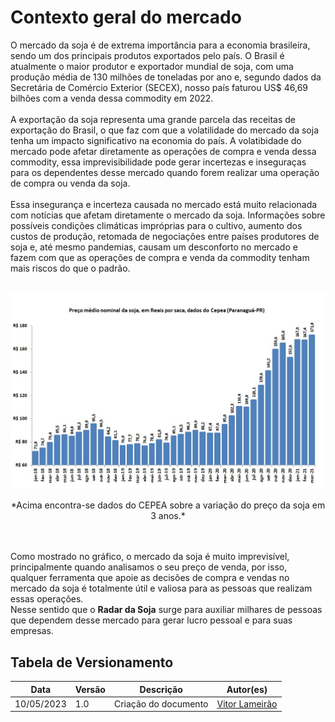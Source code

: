 
# Contexto geral do mercado
O mercado da soja é de extrema importância para a economia brasileira, sendo um dos principais produtos exportados pelo país. O Brasil é atualmente o maior produtor e exportador mundial de soja, com uma produção média de 130 milhões de toneladas por ano e, segundo dados da Secretária de Comércio Exterior (SECEX), nosso país faturou US$ 46,69 bilhões com a venda dessa commodity em 2022. <br> <br>
A exportação da soja representa uma grande parcela das receitas de exportação do Brasil, o que faz com que a volatilidade do mercado da soja tenha um impacto significativo na economia do país. A volatibidade do mercado pode afetar diretamente as operações de compra e venda dessa commodity, essa imprevisibilidade pode gerar incertezas e inseguraças para os dependentes desse mercado quando forem realizar uma operação de compra ou venda da soja. <br><br>
Essa insegurança e incerteza causada no mercado está muito relacionada com notícias que afetam diretamente o mercado da soja. Informações sobre possíveis condições climáticas impróprias para o cultivo, aumento dos custos de produção, retomada de negociações entre países produtores de soja e, até mesmo pandemias, causam um desconforto no mercado e fazem com que as operações de compra e venda da commodity tenham mais riscos do que o padrão. <br><br>

![grafico_variacao_soja](images/grafico_soja.jpg)

<center> *Acima encontra-se dados do CEPEA sobre a variação do preço da soja em 3 anos.* </center> <br><br>

Como mostrado no gráfico, o mercado da soja é muito imprevisível, principalmente quando analisamos o seu preço de venda, por isso, qualquer ferramenta que apoie as decisões de compra e vendas no mercado da soja é totalmente útil e valiosa para as pessoas que realizam essas operações. <br>
Nesse sentido que o **Radar da Soja** surge para auxiliar milhares de pessoas que dependem desse mercado para gerar lucro pessoal e para suas empresas. <br>

## Tabela de Versionamento
<div class="md-typeset__scrollwrap">
  <div class="md-typeset__table">
    <table>
      <thead>
        <tr>
          <th>Data</th>
          <th>Versão</th>
          <th>Descrição</th>
          <th>Autor(es)</th>
        </tr>
      </thead>
    <tbody>
      <tr>
        <td>10/05/2023</td>
        <td>1.0</td>
        <td>Criação do documento</td>
        <td><a href="https://www.linkedin.com/in/vitor-lameirao/">Vitor Lameirão</a>
        </td>
      </tr>
    </tbody>
  </table>
</div>
</div>